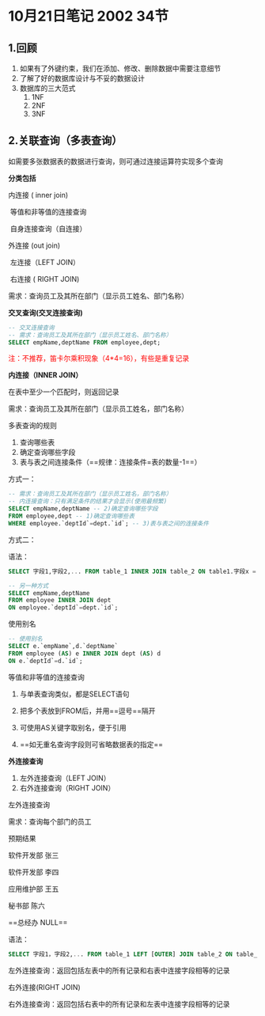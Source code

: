 # 10月21日笔记 2002 34节

## 1.回顾

1. 如果有了外键约束，我们在添加、修改、删除数据中需要注意细节
2. 了解了好的数据库设计与不妥的数据设计
3. 数据库的三大范式
   1. 1NF
   2. 2NF
   3. 3NF

## 2.关联查询（多表查询）

如需要多张数据表的数据进行查询，则可通过连接运算符实现多个查询

**分类包括**

内连接 ( inner join)

​	等值和非等值的连接查询

​	自身连接查询（自连接）

外连接 (out join)

​	左连接（LEFT  JOIN）

​	右连接 ( RIGHT JOIN)

需求：查询员工及其所在部门（显示员工姓名、部门名称）

**交叉查询(交叉连接查询)**

```sql
-- 交叉连接查询
-- 需求：查询员工及其所在部门（显示员工姓名、部门名称）
SELECT empName,deptName FROM employee,dept;
```

<font color=red>注：不推荐，笛卡尔乘积现象（4*4=16），有些是重复记录</font>

**内连接（INNER JOIN）**

在表中至少一个匹配时，则返回记录

需求：查询员工及其所在部门（显示员工姓名，部门名称）

多表查询的规则

1. 查询哪些表
2. 确定查询哪些字段
3. 表与表之间连接条件（==规律：连接条件=表的数量-1==）

方式一：

```sql
-- 需求：查询员工及其所在部门（显示员工姓名，部门名称）
-- 内连接查询：只有满足条件的结果才会显示(使用最频繁)
SELECT empName,deptName -- 2)确定查询哪些字段
FROM employee,dept -- 1)确定查询哪些表
WHERE employee.`deptId`=dept.`id`; -- 3)表与表之间的连接条件
```

方式二：

语法：

```sql
SELECT 字段1,字段2,... FROM table_1 INNER JOIN table_2 ON table1.字段x = table2.字段y;
```

```sql
-- 另一种方式
SELECT empName,deptName
FROM employee INNER JOIN dept 
ON employee.`deptId`=dept.`id`;
```

使用别名

```sql
-- 使用别名
SELECT e.`empName`,d.`deptName`
FROM employee (AS) e INNER JOIN dept (AS) d
ON e.`deptId`=d.`id`;
```

等值和非等值的连接查询

1. 与单表查询类似，都是SELECT语句

2. 把多个表放到FROM后，并用==逗号==隔开

3. 可使用AS关键字取别名，便于引用

4. ==如无重名查询字段则可省略数据表的指定==

**外连接查询**

1. 左外连接查询（LEFT JOIN）
2. 右外连接查询（RIGHT JOIN）

左外连接查询

需求：查询每个部门的员工

预期结果

软件开发部 张三

软件开发部 李四

应用维护部 王五

秘书部         陈六

==总经办         NULL==

语法：

```sql
SELECT 字段1，字段2,... FROM table_1 LEFT [OUTER] JOIN table_2 ON table_1.字段x=table_2.字段y;
```

左外连接查询：返回包括左表中的所有记录和右表中连接字段相等的记录

右外连接(RIGHT JOIN)

右外连接查询：返回包括右表中的所有记录和左表中连接字段相等的记录